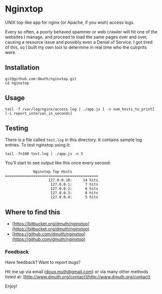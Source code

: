 # Nginxtop

UNIX top-like app for nginx (or Apache, if you wish) access logs.

Every so often, a poorly behaved spammer or web crawler will hit one of the websites 
I manage, and proceed to load the same pages over and over, causing a resource issue 
and possibly even a Denial of Service.  I got tired of this, so I built my own tool to determine 
in real time who the culrprits were.


## Installation

    git@github.com:dmuth/nginxtop.git
    cd nginxtop


## Usage

    tail -f /var/log/nginx/access.log | ./app.js [ -n num_hosts_to_print] [-i report_interval_in_seconds]

    
## Testing

There is a file called `test.log` in this directory.  It contains sample log entries.  To test nginxtop using it:

    tail -fn100 test.log | ./app.js -n 5

You'll start to see output like this once every second:

                 Nginxtop Top Hosts
    ===========================================
                        127.0.0.10:     14 hits
                         127.0.0.1:      7 hits
                         127.0.0.2:      6 hits
                         127.0.0.3:      6 hits
                         127.0.0.4:      5 hits


## Where to find this

- [https://bitbucket.org/dmuth/nginxtop](https://bitbucket.org/dmuth/nginxtop)
- [https://github.com/dmuth/nginxtop](https://github.com/dmuth/nginxtop)


### Feedback

Have feedback?  Want to report bugs?

Hit me up via email (doug.muth@gmail.com) or via many other methods listed at:
[http://www.dmuth.org/contact](http://www.dmuth.org/contact)

Enjoy!



